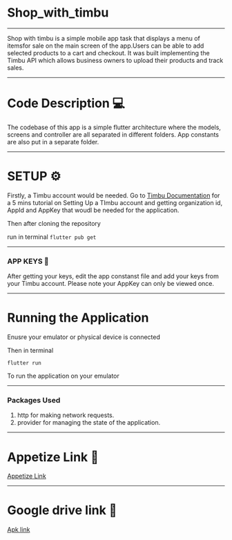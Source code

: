 # Shop_with_timbu
---
Shop with timbu is a simple mobile app task that displays a menu of itemsfor sale on the main screen of the app.Users can be able to add selected products to a cart and checkout. It was built implementing the Timbu API which allows business owners to upload their products and track sales.

---

# Code Description 💻
The codebase of this app is a simple flutter architecture where the models, screens and controller are all separated in different folders.
App constants are also put in a separate folder.

---
# SETUP ⚙️

Firstly, a Timbu account would be needed.
Go to [Timbu Documentation](https://docs.timbu.cloud/) for a 5 mins tutorial on Setting Up a TImbu account and getting organization id, AppId and AppKey that woudl be needed for the application.

Then after cloning the repository


run in terminal `flutter pub get`

---
### APP KEYS 🔑
After getting your keys, edit the app constanst file and add your keys from your Timbu account.
Please note your AppKey can only be viewed once.

---
# Running the Application
Enusre your emulator or physical device is connected

Then in terminal

`flutter run`

To run the application on your emulator


---
### Packages Used

1. http for making network requests.
2. provider for managing the state of the application.
---
# Appetize Link 🔗


[Appetize Link](https://appetize.io/app/b_sihfkqicpxajiefc5anq5exptm)

---

# Google drive link 🔗
[Apk link](https://drive.google.com/drive/folders/1PmG4CcQKtiFFhFvpQyeiymcIugf2lCA3?usp=sharing)
